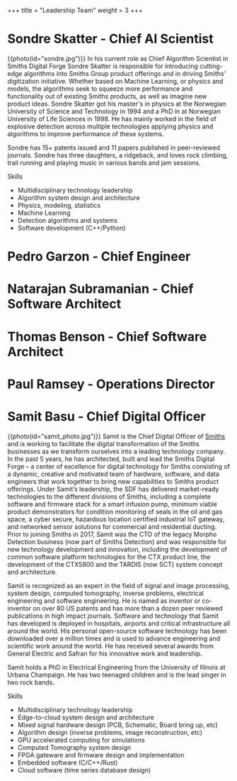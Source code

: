 +++
title = "Leadership Team"
weight = 3
+++

# Sondre Skatter - Chief AI Scientist
{{photo(id="sondre.jpg")}}
In his current role as Chief Algorithm Scientist in Smiths Digital Forge Sondre Skatter is responsible for introducing cutting-edge algorithms into Smiths Group product offerings and in driving Smiths’ digitization initiative. Whether based on Machine Learning, or physics and models, the algorithms seek to squeeze more performance and functionality out of existing Smiths products, as well as imagine new product ideas. Sondre Skatter got his master's in physics at the Norwegian University of Science and Technology in 1994 and a PhD in at Norwegian University of Life Sciences in 1998. He has mainly worked in the field of explosive detection across multiple technologies applying physics and algorithms to improve performance of these systems. 

Sondre has 15+ patents issued and 11 papers published in peer-reviewed journals. Sondre has three daughters, a ridgeback, and loves rock climbing, trail running and playing music in various bands and jam sessions.

Skills

* Multidisciplinary technology leadership
* Algorithm system design and architecture
* Physics, modeling, statistics
* Machine Learning
* Detection algorithms and systems
* Software development (C++/Python)

# Pedro Garzon - Chief Engineer

# Natarajan Subramanian - Chief Software Architect

# Thomas Benson - Chief Software Architect

# Paul Ramsey - Operations Director


# Samit Basu - Chief Digital Officer
{{photo(id="samit_photo.jpg")}}
Samit is the Chief Digital Officer of [Smiths](www.smiths.com) and is working to facilitate the digital transformation of the Smiths businesses as we transform ourselves into a leading technology company.  In the past 5 years, he has architected, built and lead the Smiths Digital Forge – a center of excellence for digital technology for Smiths consisting of a dynamic, creative and motivated team of hardware, software, and data engineers that work together to bring new capabilities to Smiths product offerings.   Under Samit’s leadership, the SDF has delivered market-ready technologies to the different divisions of Smiths, including a complete software and firmware stack for a smart infusion pump, minimum viable product demonstrators for condition monitoring of seals in the oil and gas space, a cyber secure, hazardous location certified industrial IoT gateway, and networked sensor solutions for commercial and residential ducting.  Prior to joining Smiths in 2017, Samit was the CTO of the legacy Morpho Detection business (now part of Smiths Detection) and was responsible for new technology development and innovation, including the development of common software platform technologies for the CTX product line, the development of the CTX5800 and the TARDIS (now SCT) system concept and architecture.
 
Samit is recognized as an expert in the field of signal and image processing, system design, computed tomography, inverse problems, electrical engineering and software engineering.  He is named as inventor or co-inventor on over 80 US patents and has more than a dozen peer reviewed publications in high impact journals.  Software and technology that Samit has developed is deployed in hospitals, airports and critical infrastructure all around the world.  His personal open-source software technology has been downloaded over a million times and is used to advance engineering and scientific work around the world.  He has received several awards from General Electric and Safran for his innovative work and leadership.
 
Samit holds a PhD in Electrical Engineering from the University of Illinois at Urbana Champaign.  He has two teenaged children and is the lead singer in two rock bands.

Skills

* Multidisciplinary technology leadership
* Edge-to-cloud system design and architecture
* Mixed signal hardware design (PCB, Schematic, Board bring up, etc)
* Algorithm design (inverse problems, image reconstruction, etc)
* GPU accelerated computing for simulations
* Computed Tomography system design
* FPGA gateware and firmware design and implementation
* Embedded software (C/C++/Rust)
* Cloud software (time series database design)
